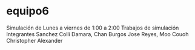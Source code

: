 # equipo6
Simulación de Lunes a viernes de 1:00 a 2:00
Trabajos de simulación 
Integrantes 
Sanchez Colli Damara,
Chan Burgos Jose Reyes, 
Moo Couoh Christopher Alexander
